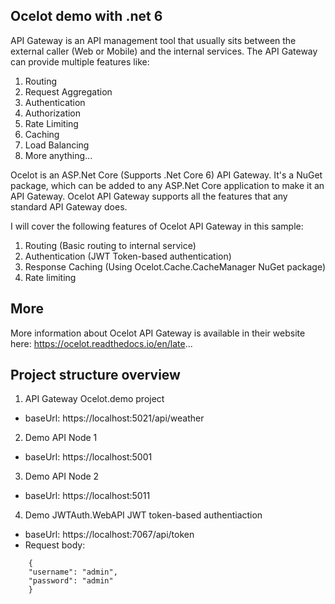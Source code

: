 ## Ocelot demo with .net 6

API Gateway is an API management tool that usually sits between the external caller (Web or Mobile) and the internal services. The API Gateway can provide multiple features like:

1. Routing
2. Request Aggregation
3. Authentication
4. Authorization
5. Rate Limiting
6. Caching
7. Load Balancing
8. More anything... 

Ocelot is an ASP.Net Core (Supports .Net Core 6) API Gateway. It's a NuGet package, which can be added to any ASP.Net Core application to make it an API Gateway.
Ocelot API Gateway supports all the features that any standard API Gateway does.

I will cover the following features of Ocelot API Gateway in this sample:

1. Routing (Basic routing to internal service)
2. Authentication (JWT Token-based authentication)
3. Response Caching (Using Ocelot.Cache.CacheManager NuGet package)
4. Rate limiting

## More

More information about Ocelot API Gateway is available in their website here: https://ocelot.readthedocs.io/en/late...

## Project structure overview

1. API Gateway Ocelot.demo project 

- baseUrl:	https://localhost:5021/api/weather

2. Demo API Node 1

- baseUrl:	https://localhost:5001

3. Demo API Node 2

- baseUrl:	https://localhost:5011

4. Demo JWTAuth.WebAPI JWT token-based authentiaction
    
- baseUrl: https://localhost:7067/api/token
- Request body:
```
	{
    "username": "admin",
    "password": "admin"
	}
```